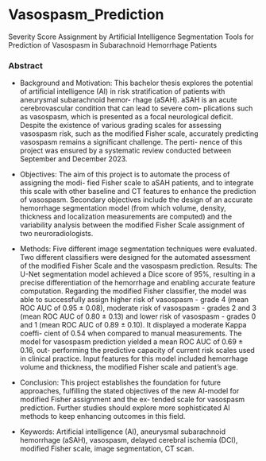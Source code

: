 # Vasospasm_Prediction
Severity Score Assignment by Artificial Intelligence Segmentation Tools for Prediction of Vasospasm in Subarachnoid Hemorrhage Patients

### Abstract
- Background and Motivation: This bachelor thesis explores the potential of artificial intelligence (AI) in risk stratification of patients with aneurysmal subarachnoid hemor- rhage (aSAH). aSAH is an acute cerebrovascular condition that can lead to severe com- plications such as vasospasm, which is presented as a focal neurological deficit. Despite the existence of various grading scales for assessing vasospasm risk, such as the modified Fisher scale, accurately predicting vasospasm remains a significant challenge. The perti- nence of this project was ensured by a systematic review conducted between September and December 2023.

- Objectives: The aim of this project is to automate the process of assigning the modi- fied Fisher scale to aSAH patients, and to integrate this scale with other baseline and CT features to enhance the prediction of vasospasm. Secondary objectives include the design of an accurate hemorrhage segmentation model (from which volume, density, thickness and localization measurements are computed) and the variability analysis between the modified Fisher Scale assignment of two neuroradiologists.

- Methods: Five different image segmentation techniques were evaluated. Two different classifiers were designed for the automated assessment of the modified Fisher Scale and the vasospasm prediction.
Results: The U-Net segmentation model achieved a Dice score of 95%, resulting in a precise differentiation of the hemorrhage and enabling accurate feature computation.
Regarding the modified Fisher classifier, the model was able to successfully assign higher risk of vasospasm - grade 4 (mean ROC AUC of 0.95 ± 0.08), moderate risk of vasospasm - grades 2 and 3 (mean ROC AUC of 0.80 ± 0.13) and lower risk of vasospasm - grades 0 and 1 (mean ROC AUC of 0.89 ± 0.10). It displayed a moderate Kappa coeffi- cient of 0.54 when compared to manual measurements.
The model for vasospasm prediction yielded a mean ROC AUC of 0.69 ± 0.16, out- performing the predictive capacity of current risk scales used in clinical practice. Input features for this model included hemorrhage volume and thickness, the modified Fisher scale and patient’s age.

- Conclusion: This project establishes the foundation for future approaches, fulfilling the stated objectives of the new AI-model for modified Fisher assignment and the ex- tended scale for vasospasm prediction. Further studies should explore more sophisticated AI methods to keep enhancing outcomes in this field.

- Keywords: Artificial intelligence (AI), aneurysmal subarachnoid hemorrhage (aSAH), vasospasm, delayed cerebral ischemia (DCI), modified Fisher scale, image segmentation, CT scan.

